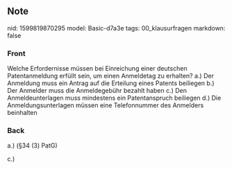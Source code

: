 ## Note
nid: 1599819870295
model: Basic-d7a3e
tags: 00_klausurfragen
markdown: false

### Front
Welche Erfordernisse müssen bei Einreichung einer deutschen Patentanmeldung erfüllt sein, um einen Anmeldetag zu erhalten?
a.) Der Anmeldung muss ein Antrag auf die Erteilung eines Patents beiliegen
b.) Der Anmelder muss die Anmeldegebühr bezahlt haben
c.) Den Anmeldeunterlagen muss mindestens ein Patentanspruch beiliegen
d.) Die Anmeldungsunterlagen müssen eine Telefonnummer des Anmelders beinhalten

### Back
a.) (§34 (3) PatG)
<div>
  c.)
</div>
